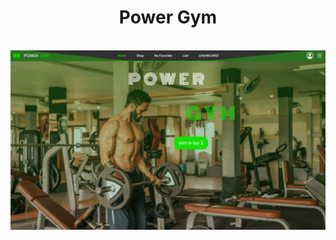 <p align="center">
    <h1 align="center" style='color=green'>Power Gym </h1>
</p><br>
    <img src="./imgs/power.png" width="1000" alt="Power Gym">
</p>
